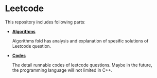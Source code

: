 # Leetcode

This repository includes following parts:

- [**Algorithms**](./algorithms)

    Algorithms fold has analysis and explanation of spesific solutions of Leetcode question.

- [**Codes**](./codes)

    The detail runnable codes of leetcode questions. Maybe in the future, the programming language will not limited in C++.
